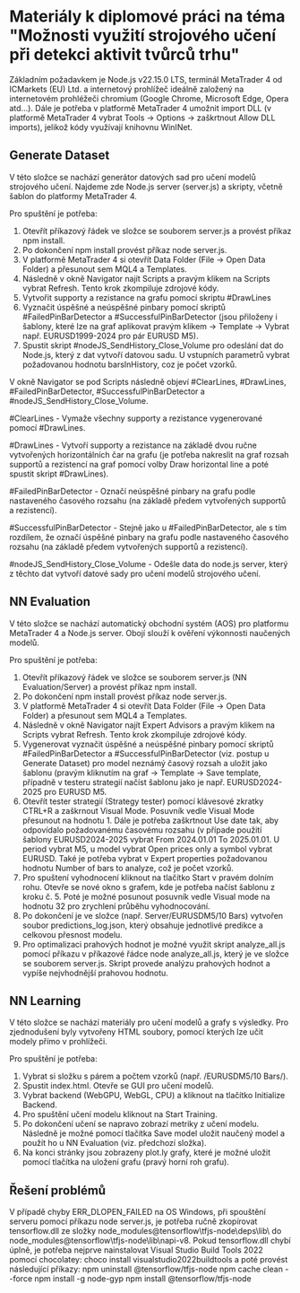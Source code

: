 # Materiály k diplomové práci na téma "Možnosti využití strojového učení při detekci aktivit tvůrců trhu"

Základním požadavkem je Node.js v22.15.0 LTS, terminál MetaTrader 4 od ICMarkets (EU) Ltd. a internetový prohlížeč ideálně založený na internetovém prohléžeči chromium (Google Chrome, Microsoft Edge, Opera atd...). Dále je potřeba v platformě MetaTrader 4 umožnit import DLL (v platformě MetaTrader 4 vybrat Tools -> Options -> zaškrtnout Allow DLL imports), jelikož kódy využívají knihovnu WinINet.

## Generate Dataset

V této složce se nachází generátor datových sad pro učení modelů strojového učení. 
Najdeme zde Node.js server (server.js) a skripty, včetně šablon do platformy MetaTrader 4. 

Pro spuštění je potřeba:

1. Otevřít příkazový řádek ve složce se souborem server.js a provést příkaz npm install.
2. Po dokončení npm install provést příkaz node server.js.
3. V platformě MetaTrader 4 si otevřít Data Folder (File -> Open Data Folder) a přesunout sem MQL4 a Templates.
4. Následně v okně Navigator najít Scripts a pravým klikem na Scripts vybrat Refresh. Tento krok zkompiluje zdrojové kódy.
5. Vytvořit supporty a rezistance na grafu pomocí skriptu #DrawLines
6. Vyznačit úspěšné a neúspěšné pinbary pomocí skriptů #FailedPinBarDetector a #SuccessfulPinBarDetector (jsou přiloženy i šablony, které lze na graf aplikovat pravým klikem -> Template -> Vybrat např. EURUSD1999-2024 pro pár EURUSD M5).
7. Spustit skript #nodeJS_SendHistory_Close_Volume pro odeslání dat do Node.js, který z dat vytvoří datovou sadu. U vstupních parametrů vybrat požadovanou hodnotu barsInHistory, coz je počet vzorků.

V okně Navigator se pod Scripts následně objeví #ClearLines, #DrawLines, #FailedPinBarDetector, #SuccessfulPinBarDetector a #nodeJS_SendHistory_Close_Volume.

#ClearLines - Vymaže všechny supporty a rezistance vygenerované pomocí #DrawLines.

#DrawLines - Vytvoří supporty a rezistance na základě dvou ručne vytvořených horizontálních čar na grafu (je potřeba nakreslit na graf rozsah supportů a rezistencí na graf pomocí volby Draw horizontal line a poté spustit skript #DrawLines).

#FailedPinBarDetector - Označí neúspěšné pinbary na grafu podle nastaveného časového rozsahu (na základě předem vytvořených supportů a rezistencí).

#SuccessfulPinBarDetector - Stejně jako u #FailedPinBarDetector, ale s tím rozdílem, že označí úspěšné pinbary na grafu podle nastaveného časového rozsahu (na základě předem vytvořených supportů a rezistencí).

#nodeJS_SendHistory_Close_Volume - Odešle data do node.js server, který z těchto dat vytvoří datové sady pro učení modelů strojového učení.

## NN Evaluation

V této složce se nachází automatický obchodní systém (AOS) pro platformu MetaTrader 4 a Node.js server. Obojí slouží k ověření výkonnosti naučených modelů.

Pro spuštění je potřeba:

1. Otevřít příkazový řádek ve složce se souborem server.js (NN Evaluation/Server) a provést příkaz npm install.
2. Po dokončení npm install provést příkaz node server.js.
3. V platformě MetaTrader 4 si otevřít Data Folder (File -> Open Data Folder) a přesunout sem MQL4 a Templates.
4. Následně v okně Navigator najít Expert Advisors a pravým klikem na Scripts vybrat Refresh. Tento krok zkompiluje zdrojové kódy.
5. Vygenerovat vyznačit úspěšné a neúspěšné pinbary pomocí skriptů #FailedPinBarDetector a #SuccessfulPinBarDetector (viz. postup u Generate Dataset) pro model neznámý časový rozsah a uložit jako šablonu (pravým kliknutím na graf -> Template -> Save template, případně v testeru strategií načíst šablonu jako je např. EURUSD2024-2025 pro EURUSD M5.
6. Otevřít tester strategií (Strategy tester) pomocí klávesové zkratky CTRL+R a zaškrnout Visual Mode. Posuvník vedle Visual Mode přesunout na hodnotu 1. Dále je potřeba zaškrtnout Use date tak, aby odpovídalo požadovanému časovému rozsahu (v případe použití šablony EURUSD2024-2025 vybrat From 2024.01.01 To 2025.01.01. U period vybrat M5, u model vybrat Open prices only a symbol vybrat EURUSD. Také je potřeba vybrat v Expert properties požadovanou hodnotu Number of bars to analyze, což je počet vzorků.
7. Pro spuštení vyhodnocení kliknout na tlačítko Start v pravém dolním rohu. Otevře se nové okno s grafem, kde je potřeba načíst šablonu z kroku č. 5. Poté je možné posunout posuvník vedle Visual mode na hodnotu 32 pro zrychlení průběhu vyhodnocování.
8. Po dokončení je ve složce (např. Server/EURUSDM5/10 Bars) vytvořen soubor predictions_log.json, který obsahuje jednotlivé predikce a celkovou přesnost modelu.
9. Pro optimalizaci prahových hodnot je možné využit skript analyze_all.js pomocí příkazu v příkazové řádce node analyze_all.js, který je ve složce se souborem server.js. Skript provede analýzu prahových hodnot a vypíše nejvhodnější prahovou hodnotu.

## NN Learning

V této složce se nachází materiály pro učení modelů a grafy s výsledky.
Pro zjednodušení byly vytvořeny HTML soubory, pomocí kterých lze učit modely přímo v prohlížeči.

Pro spuštění je potřeba:
1. Vybrat si složku s párem a počtem vzorků (např. /EURUSDM5/10 Bars/).
2. Spustit index.html. Otevře se GUI pro učení modelů.
3. Vybrat backend (WebGPU, WebGL, CPU) a kliknout na tlačítko Initialize Backend.
4. Pro spuštění učení modelu kliknout na Start Training.
5. Po dokončení učení se napravo zobrazí metriky z učení modelu. Následně je možné pomocí tlačítka Save model uložit naučený model a použít ho u NN Evaluation (viz. předchozí složka).
6. Na konci stránky jsou zobrazeny plot.ly grafy, které je možné uložit pomocí tlačítka na uložení grafu (pravý horní roh grafu). 

## Řešení problémů

V případě chyby ERR_DLOPEN_FAILED na OS Windows, při spouštění serveru pomocí příkazu node server.js, je potřeba ručně zkopírovat tensorflow.dll ze složky node_modules\@tensorflow\tfjs-node\deps\lib\ do node_modules\@tensorflow\tfjs-node\lib\napi-v8\. 
Pokud tensorflow.dll chybí úplně, je potřeba nejprve nainstalovat Visual Studio Build Tools 2022 pomocí chocolatey: 
choco install visualstudio2022buildtools
a poté provést následující příkazy:
npm uninstall @tensorflow/tfjs-node
npm cache clean --force
npm install -g node-gyp
npm install @tensorflow/tfjs-node


